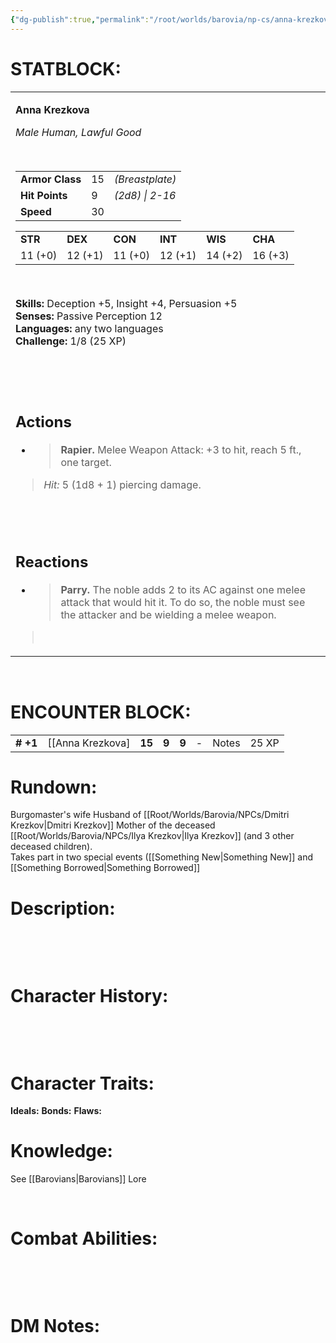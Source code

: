 ```yaml
---
{"dg-publish":true,"permalink":"/root/worlds/barovia/np-cs/anna-krezkova/","tags":["Barovia"]}
---
```



# **STATBLOCK:**

<table><tbody><tr class="odd"><td><p><strong>Anna Krezkova</strong></p><p><em>Male Human, Lawful Good</em></p><p> </p><table><tbody><tr class="odd"><td><strong>Armor Class</strong></td><td>15</td><td><em>(Breastplate)</em></td></tr><tr class="even"><td><strong>Hit Points</strong></td><td>9</td><td><em>(2d8) | 2-16</em></td></tr><tr class="odd"><td><strong>Speed</strong></td><td>30</td><td> </td></tr></tbody></table><p></p><table><tbody><tr class="odd"><td><strong>STR</strong></td><td><strong>DEX</strong></td><td><strong>CON</strong></td><td><strong>INT</strong></td><td><strong>WIS</strong></td><td><strong>CHA</strong></td></tr><tr class="even"><td>11 (+0)</td><td>12 (+1)</td><td>11 (+0)</td><td>12 (+1)</td><td>14 (+2)</td><td>16 (+3)</td></tr></tbody></table><p> </p><p><strong>Skills: </strong>Deception +5, Insight +4, Persuasion +5<br />
<strong>Senses:</strong> Passive Perception 12<br />
<strong>Languages:</strong> any two languages<br />
<strong>Challenge:</strong> 1/8 (25 XP)</p><p> </p><p> </p><h2 id="actions"><strong>Actions</strong></h2><ul><li><blockquote><p><strong>Rapier.</strong> Melee Weapon Attack: +3 to hit, reach 5 ft., one target.</p></blockquote></li></ul><blockquote><p><em>Hit:</em> 5 (1d8 + 1) piercing damage.</p></blockquote><p> </p><h2 id="reactions"><strong><br />
Reactions</strong></h2><ul><li><blockquote><p><strong>Parry.</strong> The noble adds 2 to its AC against one melee attack that would hit it. To do so, the noble must see the attacker and be wielding a melee weapon.</p></blockquote></li></ul><blockquote><p> </p></blockquote></td></tr></tbody></table>

 

# **ENCOUNTER BLOCK:**

|           |                     |        |       |       |     |       |       |
|-----------|---------------------|--------|-------|-------|-----|-------|-------|
| **\# +1** | \[\[Anna Krezkova\] | **15** | **9** | **9** | \-  | Notes | 25 XP |

# **Rundown:**

Burgomaster's wife
Husband of [[Root/Worlds/Barovia/NPCs/Dmitri Krezkov\|Dmitri Krezkov]]
Mother of the deceased [[Root/Worlds/Barovia/NPCs/Ilya Krezkov\|Ilya Krezkov]] (and 3 other deceased children).  
Takes part in two special events ([[Something New\|Something New]] and [[Something Borrowed\|Something Borrowed]]


# **Description:**

 

 

# **Character History:**

 
 

 

# **Character Traits:** 

**Ideals:**
**Bonds:**
**Flaws:**


# **Knowledge:**

See [[Barovians\|Barovians]] Lore

 

# **Combat Abilities:** 

 
 

 

# **DM Notes:**
